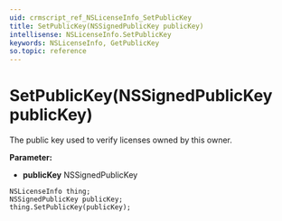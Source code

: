 ```yaml
---
uid: crmscript_ref_NSLicenseInfo_SetPublicKey
title: SetPublicKey(NSSignedPublicKey publicKey)
intellisense: NSLicenseInfo.SetPublicKey
keywords: NSLicenseInfo, GetPublicKey
so.topic: reference
---
```


# SetPublicKey(NSSignedPublicKey publicKey)

The public key used to verify licenses owned by this owner.

**Parameter:** 
* **publicKey** NSSignedPublicKey

```crmscript
NSLicenseInfo thing;
NSSignedPublicKey publicKey;
thing.SetPublicKey(publicKey);
```

